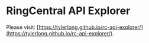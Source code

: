 # RingCentral API Explorer

Please visit: [https://tylerlong.github.io/rc-api-explorer/](https://tylerlong.github.io/rc-api-explorer/).
